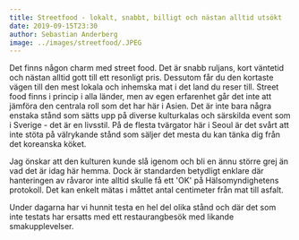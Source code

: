 ```yaml
---
title: Streetfood - lokalt, snabbt, billigt och nästan alltid utsökt 
date: 2019-09-15T23:30
author: Sebastian Anderberg
image: ../images/streetfood/.JPEG
---
```


Det finns någon charm med street food. Det är snabb ruljans, kort väntetid och nästan alltid gott till ett resonligt pris. Dessutom får du den kortaste 
vägen till den mest lokala och inhemska mat i det land du reser till. Street food finns i princip i alla länder, men av egen erfarenhet
går det inte att jämföra den centrala roll som det har här i Asien. Det är inte bara några enstaka stånd som sätts upp på diverse 
kulturkalas och särskilda event som i Sverige - det är en livsstil.
På de flesta tvärgator här i Seoul är det svårt att inte stöta på välrykande stånd som säljer det mesta du kan tänka dig från det koreanska köket.

Jag önskar att den kulturen kunde slå igenom och bli en ännu större grej än vad det är idag här hemma. Dock är standarden betydligt enklare
där hanteringen av råvaror inte alltid skulle få ett 'OK' på Hälsomyndighetens protokoll. Det kan enkelt mätas i måttet antal centimeter
från mat till asfalt.

Under dagarna har vi hunnit testa en hel del olika stånd och där det som inte testats har ersatts med ett restaurangbesök med likande smakupplevelser.
